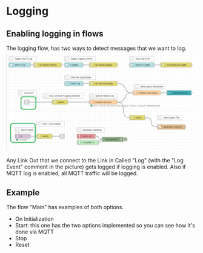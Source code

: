 # Logging
## Enabling logging in flows

The logging flow, has two ways to detect messages that we want to log.
!["Example GM Dashboard"](https://github.com/gabrielcor/node-redescape-EscapeRoomSupplier/blob/main/Documentation/screenshots/Logging01.png)

Any Link Out that we connect to the Link in Called "Log" (with the "Log Event" comment in the picture) gets logged if logging is enabled.
Also if MQTT log is enabled, all MQTT traffic will be logged.

## Example
The flow "Main" has examples of both options. 
* On Initialization
* Start: this one has the two options implemented so you can see how it's done via MQTT
* Stop
* Reset